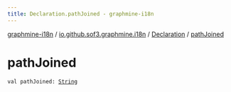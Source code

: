 ```yaml
---
title: Declaration.pathJoined - graphmine-i18n
---
```


[graphmine-i18n](../../index.html) / [io.github.sof3.graphmine.i18n](../index.html) / [Declaration](index.html) / [pathJoined](./path-joined.html)

# pathJoined

`val pathJoined: `[`String`](https://kotlinlang.org/api/latest/jvm/stdlib/kotlin/-string/index.html)